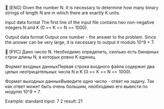 🔸 [ENG] Given the number N. It is necessary to determine how many binary strings of length N are in which there are exactly K units.

Input data format The first line of the input file contains two non-negative integers N and K (0 =< K =< N =< 1000).

Output data format Output one number - the answer to the problem. Since the answer can be very large, it is necessary to output it modulo 10^9 + 7.

🔸 [РУС] Дано число N. Необходимо определить, сколько есть бинарных строк длины N, в которых ровно K единиц.

Формат входных данныхПервая строка входного файла содержит два целых неотрицательных числа N и K (0 =< K =< N =< 1000).

Формат выходных данныхВыведите одно число - ответ на задачу. Так как ответ может быть очень большим, необходимо его вывести по модулю 10^9 + 7.

Example: standard input: 7 2
result: 21
